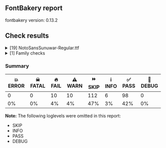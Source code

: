## FontBakery report

fontbakery version: 0.13.2







## Check results



<details><summary>[19] NotoSansSunuwar-Regular.ttf</summary>
<div>
<details>
    <summary>🔥 <b>FAIL</b> Does the font have any invalid script tags? <a href="https://fontbakery.readthedocs.io/en/stable/fontbakery/checks/opentype.html#opentype-layout-valid-script-tags">opentype/layout_valid_script_tags</a></summary>
    <div>







* 🔥 **FAIL** <p>The following invalid script tags were found in the font: sunu</p>
 [code: bad-script-tags]



</div>
</details>

<details>
    <summary>🔥 <b>FAIL</b> Name table records must not have trailing spaces. <a href="https://fontbakery.readthedocs.io/en/stable/fontbakery/checks/universal.html#name-trailing-spaces">name/trailing_spaces</a></summary>
    <div>







* 🔥 **FAIL** <p>Name table record with key = (3, 1, 1033, 7) has trailing spaces that must be removed: 'Noto is a [...]ogle Inc. '</p>
 [code: trailing-space]



</div>
</details>

<details>
    <summary>🔥 <b>FAIL</b> Font contains glyphs for whitespace characters? <a href="https://fontbakery.readthedocs.io/en/stable/fontbakery/checks/universal.html#whitespace-glyphs">whitespace_glyphs</a></summary>
    <div>







* 🔥 **FAIL** <p>Whitespace glyph missing for codepoint 0x00A0.</p>
 [code: missing-whitespace-glyph-0x00A0]



</div>
</details>

<details>
    <summary>🔥 <b>FAIL</b> Shapes languages in all GF glyphsets. <a href="https://fontbakery.readthedocs.io/en/stable/fontbakery/checks/googlefonts.html#googlefonts-glyphsets-shape-languages">googlefonts/glyphsets/shape_languages</a></summary>
    <div>







* 🔥 **FAIL** <p>No GF glyphset was found to be supported &gt;80%, so language shaping support couldn't get checked.</p>
 [code: no-glyphset-supported]



</div>
</details>

<details>
    <summary>🔥 <b>FAIL</b> Check for presence of an ARTICLE.en_us.html file <a href="https://fontbakery.readthedocs.io/en/stable/fontbakery/checks/googlefonts.html#googlefonts-description-has-article">googlefonts/description/has_article</a></summary>
    <div>







* 🔥 **FAIL** <p>This is a Noto font but it lacks an ARTICLE.en_us.html file.</p>
 [code: missing-article]



* 🔥 **FAIL** <p>This is a Noto font but it lacks a DESCRIPTION.en_us.html file.</p>
 [code: missing-description]



</div>
</details>

<details>
    <summary>🔥 <b>FAIL</b> Name table entries should not contain line-breaks. <a href="https://fontbakery.readthedocs.io/en/stable/fontbakery/checks/googlefonts.html#googlefonts-name-line-breaks">googlefonts/name/line_breaks</a></summary>
    <div>







* 🔥 **FAIL** <p>Name entry DESCRIPTION on platform WINDOWS contains a line-break.</p>
 [code: line-break]



</div>
</details>

<details>
    <summary>🔥 <b>FAIL</b> Copyright notices match canonical pattern in fonts <a href="https://fontbakery.readthedocs.io/en/stable/fontbakery/checks/googlefonts.html#googlefonts-font-copyright">googlefonts/font_copyright</a></summary>
    <div>







* 🔥 **FAIL** <p>Name Table entry: Copyright notices should match a pattern similar to:</p>
<p>&quot;Copyright 2020 The Familyname Project Authors (git url)&quot;</p>
<p>But instead we have got:</p>
<p>&quot;Copyright 2011-2021 Anshuman Pandey&quot;</p>
 [code: bad-notice-format]



</div>
</details>

<details>
    <summary>🔥 <b>FAIL</b> Check Google Fonts glyph coverage. <a href="https://fontbakery.readthedocs.io/en/stable/fontbakery/checks/googlefonts.html#googlefonts-glyph-coverage">googlefonts/glyph_coverage</a></summary>
    <div>







* 🔥 **FAIL** <p>Missing required codepoints:</p>
<pre><code>- 0x0023 (NUMBER SIGN)


- 0x0024 (DOLLAR SIGN)


- 0x0026 (AMPERSAND)


- 0x002A (ASTERISK)


- 0x002B (PLUS SIGN)


- 0x002F (SOLIDUS)


- 0x0030 (DIGIT ZERO)


- 0x0031 (DIGIT ONE)


- 0x0032 (DIGIT TWO)


- 0x0033 (DIGIT THREE)


- 0x0034 (DIGIT FOUR)


- 0x0035 (DIGIT FIVE)


- 0x0036 (DIGIT SIX)


- 0x0037 (DIGIT SEVEN)


- 0x0038 (DIGIT EIGHT)


- 0x0039 (DIGIT NINE)


- 0x003C (LESS-THAN SIGN)


- 0x003D (EQUALS SIGN)


- 0x003E (GREATER-THAN SIGN)


- 0x0040 (COMMERCIAL AT)


- 0x0041 (LATIN CAPITAL LETTER A)


- 0x0042 (LATIN CAPITAL LETTER B)


- 0x0043 (LATIN CAPITAL LETTER C)


- 0x0044 (LATIN CAPITAL LETTER D)


- 0x0045 (LATIN CAPITAL LETTER E)


- 0x0046 (LATIN CAPITAL LETTER F)


- 0x0047 (LATIN CAPITAL LETTER G)


- 0x0048 (LATIN CAPITAL LETTER H)


- 0x0049 (LATIN CAPITAL LETTER I)


- 0x004A (LATIN CAPITAL LETTER J)


- 0x004B (LATIN CAPITAL LETTER K)


- 0x004C (LATIN CAPITAL LETTER L)


- 0x004D (LATIN CAPITAL LETTER M)


- 0x004E (LATIN CAPITAL LETTER N)


- 0x004F (LATIN CAPITAL LETTER O)


- 0x0050 (LATIN CAPITAL LETTER P)


- 0x0051 (LATIN CAPITAL LETTER Q)


- 0x0052 (LATIN CAPITAL LETTER R)


- 0x0053 (LATIN CAPITAL LETTER S)


- 0x0054 (LATIN CAPITAL LETTER T)


- 0x0055 (LATIN CAPITAL LETTER U)


- 0x0056 (LATIN CAPITAL LETTER V)


- 0x0057 (LATIN CAPITAL LETTER W)


- 0x0058 (LATIN CAPITAL LETTER X)


- 0x0059 (LATIN CAPITAL LETTER Y)


- 0x005A (LATIN CAPITAL LETTER Z)


- 0x005C (REVERSE SOLIDUS)


- 0x005E (CIRCUMFLEX ACCENT)


- 0x005F (LOW LINE)


- 0x0061 (LATIN SMALL LETTER A)


- 0x0062 (LATIN SMALL LETTER B)


- 0x0063 (LATIN SMALL LETTER C)


- 0x0064 (LATIN SMALL LETTER D)


- 0x0065 (LATIN SMALL LETTER E)


- 0x0066 (LATIN SMALL LETTER F)


- 0x0067 (LATIN SMALL LETTER G)


- 0x0068 (LATIN SMALL LETTER H)


- 0x0069 (LATIN SMALL LETTER I)


- 0x006A (LATIN SMALL LETTER J)


- 0x006B (LATIN SMALL LETTER K)


- 0x006C (LATIN SMALL LETTER L)


- 0x006D (LATIN SMALL LETTER M)


- 0x006E (LATIN SMALL LETTER N)


- 0x006F (LATIN SMALL LETTER O)


- 0x0070 (LATIN SMALL LETTER P)


- 0x0071 (LATIN SMALL LETTER Q)


- 0x0072 (LATIN SMALL LETTER R)


- 0x0073 (LATIN SMALL LETTER S)


- 0x0074 (LATIN SMALL LETTER T)


- 0x0075 (LATIN SMALL LETTER U)


- 0x0076 (LATIN SMALL LETTER V)


- 0x0077 (LATIN SMALL LETTER W)


- 0x0078 (LATIN SMALL LETTER X)


- 0x0079 (LATIN SMALL LETTER Y)


- 0x007A (LATIN SMALL LETTER Z)


- 0x007C (VERTICAL LINE)


- 0x007E (TILDE)


- 0x00A0 (NO-BREAK SPACE)


- 0x00A1 (INVERTED EXCLAMATION MARK)


- 0x00A2 (CENT SIGN)


- 0x00A3 (POUND SIGN)


- 0x00A5 (YEN SIGN)


- 0x00A7 (SECTION SIGN)


- 0x00A8 (DIAERESIS)


- 0x00A9 (COPYRIGHT SIGN)


- 0x00AA (FEMININE ORDINAL INDICATOR)


- 0x00AB (LEFT-POINTING DOUBLE ANGLE QUOTATION MARK)


- 0x00AE (REGISTERED SIGN)


- 0x00AF (MACRON)


- 0x00B0 (DEGREE SIGN)


- 0x00B6 (PILCROW SIGN)


- 0x00B7 (MIDDLE DOT)


- 0x00B8 (CEDILLA)


- 0x00BA (MASCULINE ORDINAL INDICATOR)


- 0x00BB (RIGHT-POINTING DOUBLE ANGLE QUOTATION MARK)


- 0x00BF (INVERTED QUESTION MARK)


- 0x00C0 (LATIN CAPITAL LETTER A WITH GRAVE)


- 0x00C1 (LATIN CAPITAL LETTER A WITH ACUTE)


- 0x00C2 (LATIN CAPITAL LETTER A WITH CIRCUMFLEX)


- 0x00C3 (LATIN CAPITAL LETTER A WITH TILDE)


- 0x00C4 (LATIN CAPITAL LETTER A WITH DIAERESIS)


- 0x00C5 (LATIN CAPITAL LETTER A WITH RING ABOVE)


- 0x00C6 (LATIN CAPITAL LETTER AE)


- 0x00C7 (LATIN CAPITAL LETTER C WITH CEDILLA)


- 0x00C8 (LATIN CAPITAL LETTER E WITH GRAVE)


- 0x00C9 (LATIN CAPITAL LETTER E WITH ACUTE)


- 0x00CA (LATIN CAPITAL LETTER E WITH CIRCUMFLEX)


- 0x00CB (LATIN CAPITAL LETTER E WITH DIAERESIS)


- 0x00CC (LATIN CAPITAL LETTER I WITH GRAVE)


- 0x00CD (LATIN CAPITAL LETTER I WITH ACUTE)


- 0x00CE (LATIN CAPITAL LETTER I WITH CIRCUMFLEX)


- 0x00CF (LATIN CAPITAL LETTER I WITH DIAERESIS)


- 0x00D0 (LATIN CAPITAL LETTER ETH)


- 0x00D1 (LATIN CAPITAL LETTER N WITH TILDE)


- 0x00D2 (LATIN CAPITAL LETTER O WITH GRAVE)


- 0x00D3 (LATIN CAPITAL LETTER O WITH ACUTE)


- 0x00D4 (LATIN CAPITAL LETTER O WITH CIRCUMFLEX)


- 0x00D5 (LATIN CAPITAL LETTER O WITH TILDE)


- 0x00D6 (LATIN CAPITAL LETTER O WITH DIAERESIS)


- 0x00D7 (MULTIPLICATION SIGN)


- 0x00D8 (LATIN CAPITAL LETTER O WITH STROKE)


- 0x00D9 (LATIN CAPITAL LETTER U WITH GRAVE)


- 0x00DA (LATIN CAPITAL LETTER U WITH ACUTE)


- 0x00DB (LATIN CAPITAL LETTER U WITH CIRCUMFLEX)


- 0x00DC (LATIN CAPITAL LETTER U WITH DIAERESIS)


- 0x00DD (LATIN CAPITAL LETTER Y WITH ACUTE)


- 0x00DE (LATIN CAPITAL LETTER THORN)


- 0x00DF (LATIN SMALL LETTER SHARP S)


- 0x00E0 (LATIN SMALL LETTER A WITH GRAVE)


- 0x00E1 (LATIN SMALL LETTER A WITH ACUTE)


- 0x00E2 (LATIN SMALL LETTER A WITH CIRCUMFLEX)


- 0x00E3 (LATIN SMALL LETTER A WITH TILDE)


- 0x00E4 (LATIN SMALL LETTER A WITH DIAERESIS)


- 0x00E5 (LATIN SMALL LETTER A WITH RING ABOVE)


- 0x00E6 (LATIN SMALL LETTER AE)


- 0x00E7 (LATIN SMALL LETTER C WITH CEDILLA)


- 0x00E8 (LATIN SMALL LETTER E WITH GRAVE)


- 0x00E9 (LATIN SMALL LETTER E WITH ACUTE)


- 0x00EA (LATIN SMALL LETTER E WITH CIRCUMFLEX)


- 0x00EB (LATIN SMALL LETTER E WITH DIAERESIS)


- 0x00EC (LATIN SMALL LETTER I WITH GRAVE)


- 0x00ED (LATIN SMALL LETTER I WITH ACUTE)


- 0x00EE (LATIN SMALL LETTER I WITH CIRCUMFLEX)


- 0x00EF (LATIN SMALL LETTER I WITH DIAERESIS)


- 0x00F0 (LATIN SMALL LETTER ETH)


- 0x00F1 (LATIN SMALL LETTER N WITH TILDE)


- 0x00F2 (LATIN SMALL LETTER O WITH GRAVE)


- 0x00F3 (LATIN SMALL LETTER O WITH ACUTE)


- 0x00F4 (LATIN SMALL LETTER O WITH CIRCUMFLEX)


- 0x00F5 (LATIN SMALL LETTER O WITH TILDE)


- 0x00F6 (LATIN SMALL LETTER O WITH DIAERESIS)


- 0x00F7 (DIVISION SIGN)


- 0x00F8 (LATIN SMALL LETTER O WITH STROKE)


- 0x00F9 (LATIN SMALL LETTER U WITH GRAVE)


- 0x00FA (LATIN SMALL LETTER U WITH ACUTE)


- 0x00FB (LATIN SMALL LETTER U WITH CIRCUMFLEX)


- 0x00FC (LATIN SMALL LETTER U WITH DIAERESIS)


- 0x00FD (LATIN SMALL LETTER Y WITH ACUTE)


- 0x00FE (LATIN SMALL LETTER THORN)


- 0x00FF (LATIN SMALL LETTER Y WITH DIAERESIS)


- 0x0100 (LATIN CAPITAL LETTER A WITH MACRON)


- 0x0101 (LATIN SMALL LETTER A WITH MACRON)


- 0x0102 (LATIN CAPITAL LETTER A WITH BREVE)


- 0x0103 (LATIN SMALL LETTER A WITH BREVE)


- 0x0104 (LATIN CAPITAL LETTER A WITH OGONEK)


- 0x0105 (LATIN SMALL LETTER A WITH OGONEK)


- 0x0106 (LATIN CAPITAL LETTER C WITH ACUTE)


- 0x0107 (LATIN SMALL LETTER C WITH ACUTE)


- 0x010A (LATIN CAPITAL LETTER C WITH DOT ABOVE)


- 0x010B (LATIN SMALL LETTER C WITH DOT ABOVE)


- 0x010C (LATIN CAPITAL LETTER C WITH CARON)


- 0x010D (LATIN SMALL LETTER C WITH CARON)


- 0x010E (LATIN CAPITAL LETTER D WITH CARON)


- 0x010F (LATIN SMALL LETTER D WITH CARON)


- 0x0110 (LATIN CAPITAL LETTER D WITH STROKE)


- 0x0111 (LATIN SMALL LETTER D WITH STROKE)


- 0x0112 (LATIN CAPITAL LETTER E WITH MACRON)


- 0x0113 (LATIN SMALL LETTER E WITH MACRON)


- 0x0116 (LATIN CAPITAL LETTER E WITH DOT ABOVE)


- 0x0117 (LATIN SMALL LETTER E WITH DOT ABOVE)


- 0x0118 (LATIN CAPITAL LETTER E WITH OGONEK)


- 0x0119 (LATIN SMALL LETTER E WITH OGONEK)


- 0x011A (LATIN CAPITAL LETTER E WITH CARON)


- 0x011B (LATIN SMALL LETTER E WITH CARON)


- 0x011E (LATIN CAPITAL LETTER G WITH BREVE)


- 0x011F (LATIN SMALL LETTER G WITH BREVE)


- 0x0120 (LATIN CAPITAL LETTER G WITH DOT ABOVE)


- 0x0121 (LATIN SMALL LETTER G WITH DOT ABOVE)


- 0x0122 (LATIN CAPITAL LETTER G WITH CEDILLA)


- 0x0123 (LATIN SMALL LETTER G WITH CEDILLA)


- 0x0126 (LATIN CAPITAL LETTER H WITH STROKE)


- 0x0127 (LATIN SMALL LETTER H WITH STROKE)


- 0x012A (LATIN CAPITAL LETTER I WITH MACRON)


- 0x012B (LATIN SMALL LETTER I WITH MACRON)


- 0x012E (LATIN CAPITAL LETTER I WITH OGONEK)


- 0x012F (LATIN SMALL LETTER I WITH OGONEK)


- 0x0130 (LATIN CAPITAL LETTER I WITH DOT ABOVE)


- 0x0131 (LATIN SMALL LETTER DOTLESS I)


- 0x0136 (LATIN CAPITAL LETTER K WITH CEDILLA)


- 0x0137 (LATIN SMALL LETTER K WITH CEDILLA)


- 0x0139 (LATIN CAPITAL LETTER L WITH ACUTE)


- 0x013A (LATIN SMALL LETTER L WITH ACUTE)


- 0x013B (LATIN CAPITAL LETTER L WITH CEDILLA)


- 0x013C (LATIN SMALL LETTER L WITH CEDILLA)


- 0x013D (LATIN CAPITAL LETTER L WITH CARON)


- 0x013E (LATIN SMALL LETTER L WITH CARON)


- 0x0141 (LATIN CAPITAL LETTER L WITH STROKE)


- 0x0142 (LATIN SMALL LETTER L WITH STROKE)


- 0x0143 (LATIN CAPITAL LETTER N WITH ACUTE)


- 0x0144 (LATIN SMALL LETTER N WITH ACUTE)


- 0x0145 (LATIN CAPITAL LETTER N WITH CEDILLA)


- 0x0146 (LATIN SMALL LETTER N WITH CEDILLA)


- 0x0147 (LATIN CAPITAL LETTER N WITH CARON)


- 0x0148 (LATIN SMALL LETTER N WITH CARON)


- 0x0150 (LATIN CAPITAL LETTER O WITH DOUBLE ACUTE)


- 0x0151 (LATIN SMALL LETTER O WITH DOUBLE ACUTE)


- 0x0152 (LATIN CAPITAL LIGATURE OE)


- 0x0153 (LATIN SMALL LIGATURE OE)


- 0x0154 (LATIN CAPITAL LETTER R WITH ACUTE)


- 0x0155 (LATIN SMALL LETTER R WITH ACUTE)


- 0x0158 (LATIN CAPITAL LETTER R WITH CARON)


- 0x0159 (LATIN SMALL LETTER R WITH CARON)


- 0x015A (LATIN CAPITAL LETTER S WITH ACUTE)


- 0x015B (LATIN SMALL LETTER S WITH ACUTE)


- 0x015E (LATIN CAPITAL LETTER S WITH CEDILLA)


- 0x015F (LATIN SMALL LETTER S WITH CEDILLA)


- 0x0160 (LATIN CAPITAL LETTER S WITH CARON)


- 0x0161 (LATIN SMALL LETTER S WITH CARON)


- 0x0164 (LATIN CAPITAL LETTER T WITH CARON)


- 0x0165 (LATIN SMALL LETTER T WITH CARON)


- 0x016A (LATIN CAPITAL LETTER U WITH MACRON)


- 0x016B (LATIN SMALL LETTER U WITH MACRON)


- 0x016E (LATIN CAPITAL LETTER U WITH RING ABOVE)


- 0x016F (LATIN SMALL LETTER U WITH RING ABOVE)


- 0x0170 (LATIN CAPITAL LETTER U WITH DOUBLE ACUTE)


- 0x0171 (LATIN SMALL LETTER U WITH DOUBLE ACUTE)


- 0x0172 (LATIN CAPITAL LETTER U WITH OGONEK)


- 0x0173 (LATIN SMALL LETTER U WITH OGONEK)


- 0x0174 (LATIN CAPITAL LETTER W WITH CIRCUMFLEX)


- 0x0175 (LATIN SMALL LETTER W WITH CIRCUMFLEX)


- 0x0176 (LATIN CAPITAL LETTER Y WITH CIRCUMFLEX)


- 0x0177 (LATIN SMALL LETTER Y WITH CIRCUMFLEX)


- 0x0178 (LATIN CAPITAL LETTER Y WITH DIAERESIS)


- 0x0179 (LATIN CAPITAL LETTER Z WITH ACUTE)


- 0x017A (LATIN SMALL LETTER Z WITH ACUTE)


- 0x017B (LATIN CAPITAL LETTER Z WITH DOT ABOVE)


- 0x017C (LATIN SMALL LETTER Z WITH DOT ABOVE)


- 0x017D (LATIN CAPITAL LETTER Z WITH CARON)


- 0x017E (LATIN SMALL LETTER Z WITH CARON)


- 0x0218 (LATIN CAPITAL LETTER S WITH COMMA BELOW)


- 0x0219 (LATIN SMALL LETTER S WITH COMMA BELOW)


- 0x021A (LATIN CAPITAL LETTER T WITH COMMA BELOW)


- 0x021B (LATIN SMALL LETTER T WITH COMMA BELOW)


- 0x0237 (LATIN SMALL LETTER DOTLESS J)


- 0x02C7 (CARON)


- 0x02D8 (BREVE)


- 0x02D9 (DOT ABOVE)


- 0x02DA (RING ABOVE)


- 0x02DB (OGONEK)


- 0x02DD (DOUBLE ACUTE ACCENT)


- 0x0302 (COMBINING CIRCUMFLEX ACCENT)


- 0x0306 (COMBINING BREVE)


- 0x0307 (COMBINING DOT ABOVE)


- 0x0308 (COMBINING DIAERESIS)


- 0x030A (COMBINING RING ABOVE)


- 0x030B (COMBINING DOUBLE ACUTE ACCENT)


- 0x030C (COMBINING CARON)


- 0x0326 (COMBINING COMMA BELOW)


- 0x0327 (COMBINING CEDILLA)


- 0x0328 (COMBINING OGONEK)


- 0x1E80 (LATIN CAPITAL LETTER W WITH GRAVE)


- 0x1E81 (LATIN SMALL LETTER W WITH GRAVE)


- 0x1E82 (LATIN CAPITAL LETTER W WITH ACUTE)


- 0x1E83 (LATIN SMALL LETTER W WITH ACUTE)


- 0x1E84 (LATIN CAPITAL LETTER W WITH DIAERESIS)


- 0x1E85 (LATIN SMALL LETTER W WITH DIAERESIS)


- 0x1E9E (LATIN CAPITAL LETTER SHARP S)


- 0x1EF2 (LATIN CAPITAL LETTER Y WITH GRAVE)


- 0x1EF3 (LATIN SMALL LETTER Y WITH GRAVE)


- 0x2013 (EN DASH)


- 0x2014 (EM DASH)


- 0x201A (SINGLE LOW-9 QUOTATION MARK)


- 0x201E (DOUBLE LOW-9 QUOTATION MARK)


- 0x2022 (BULLET)


- 0x2039 (SINGLE LEFT-POINTING ANGLE QUOTATION MARK)


- 0x203A (SINGLE RIGHT-POINTING ANGLE QUOTATION MARK)


- 0x20AC (EURO SIGN)


- 0x2122 (TRADE MARK SIGN)


- 0x2212 (MINUS SIGN)
</code></pre>
 [code: missing-codepoints]



</div>
</details>

<details>
    <summary>🔥 <b>FAIL</b> Ensure font can render its own name. <a href="https://fontbakery.readthedocs.io/en/stable/fontbakery/checks/googlefonts.html#googlefonts-render-own-name">googlefonts/render_own_name</a></summary>
    <div>







* 🔥 **FAIL** <p>.notdef glyphs were found when attempting to render Noto Sans Sunuwar</p>
 [code: render-own-name]



</div>
</details>

<details>
    <summary>⚠️ <b>WARN</b> Check font contains no unreachable glyphs <a href="https://fontbakery.readthedocs.io/en/stable/fontbakery/checks/universal.html#unreachable-glyphs">unreachable_glyphs</a></summary>
    <div>







* ⚠️ **WARN** <p>The following glyphs could not be reached by codepoint or substitution rules:</p>
<pre><code>- CR
</code></pre>
 [code: unreachable-glyphs]



</div>
</details>

<details>
    <summary>⚠️ <b>WARN</b> Validate size, and resolution of article images, and ensure article page has minimum length and includes visual assets. <a href="https://fontbakery.readthedocs.io/en/stable/fontbakery/checks/googlefonts.html#googlefonts-article-images">googlefonts/article/images</a></summary>
    <div>







* ⚠️ **WARN** <p>Family metadata at fonts/NotoSansSunuwar/googlefonts/ttf does not have an article.</p>
 [code: lacks-article]



</div>
</details>

<details>
    <summary>⚠️ <b>WARN</b> Check for codepoints not covered by METADATA subsets. <a href="https://fontbakery.readthedocs.io/en/stable/fontbakery/checks/googlefonts.html#googlefonts-metadata-unreachable-subsetting">googlefonts/metadata/unreachable_subsetting</a></summary>
    <div>







* ⚠️ **WARN** <p>The following codepoints supported by the font are not covered by
any subsets defined in the font's metadata file, and will never
be served. You can solve this by either manually adding additional
subset declarations to METADATA.pb, or by editing the glyphset
definitions.</p>
<ul>
<li>U+031D COMBINING UP TACK BELOW: not included in any glyphset definition</li>
<li>U+1DF5 COMBINING UP TACK ABOVE: not included in any glyphset definition</li>
</ul>
<p>Or you can add the above codepoints to one of the subsets supported by the font: <code>latin-ext</code>, <code>sunuwar</code></p>
 [code: unreachable-subsetting]



</div>
</details>

<details>
    <summary>⚠️ <b>WARN</b> Ensure dotted circle glyph is present and can attach marks. <a href="https://fontbakery.readthedocs.io/en/stable/fontbakery/checks/universal.html#dotted-circle">dotted_circle</a></summary>
    <div>







* ⚠️ **WARN** <p>No dotted circle glyph present</p>
 [code: missing-dotted-circle]



</div>
</details>

<details>
    <summary>⚠️ <b>WARN</b> Are there any misaligned on-curve points? <a href="https://fontbakery.readthedocs.io/en/stable/fontbakery/checks/universal.html#outline-alignment-miss">outline_alignment_miss</a></summary>
    <div>







* ⚠️ **WARN** <p>The following glyphs have on-curve points which have potentially incorrect y coordinates:</p>
<pre><code>* taslasunuwar (U+11BC1): X=216.0,Y=713.5 (should be at cap-height 714?)

* gilsunuwar (U+11BCA): X=153.5,Y=1.0 (should be at baseline 0?)

* avasunuwar (U+11BD5): X=736.0,Y=0.5 (should be at baseline 0?)

* tharisunuwar (U+11BD8): X=210.0,Y=-0.5 (should be at baseline 0?)

* khasunuwar (U+11BDB): X=638.0,Y=2.0 (should be at baseline 0?)

* klokosunuwar (U+11BE0): X=206.0,Y=2.0 (should be at baseline 0?)

* pvosunuwar (U+11BE1): X=587.5,Y=2.0 (should be at baseline 0?)

* zerosunuwar (U+11BF0): X=212.5,Y=1.5 (should be at baseline 0?)

* zerosunuwar (U+11BF0): X=212.5,Y=712.0 (should be at cap-height 714?)

* zerosunuwar (U+11BF0): X=428.0,Y=712.0 (should be at cap-height 714?)

* zerosunuwar (U+11BF0): X=428.0,Y=1.5 (should be at baseline 0?)

* period (U+002E): X=90.0,Y=2.0 (should be at baseline 0?)

* period (U+002E): X=177.5,Y=2.0 (should be at baseline 0?)

* colon (U+003A): X=90.0,Y=2.0 (should be at baseline 0?)

* colon (U+003A): X=177.5,Y=2.0 (should be at baseline 0?)

* ellipsis (U+2026): X=90.0,Y=2.0 (should be at baseline 0?)

* ellipsis (U+2026): X=177.5,Y=2.0 (should be at baseline 0?)

* ellipsis (U+2026): X=352.0,Y=2.0 (should be at baseline 0?)

* ellipsis (U+2026): X=439.5,Y=2.0 (should be at baseline 0?)

* ellipsis (U+2026): X=613.0,Y=2.0 (should be at baseline 0?)

* ellipsis (U+2026): X=700.5,Y=2.0 (should be at baseline 0?)

* exclam (U+0021): X=90.0,Y=2.0 (should be at baseline 0?)

* exclam (U+0021): X=177.5,Y=2.0 (should be at baseline 0?)

* question (U+003F): X=134.5,Y=2.0 (should be at baseline 0?)

* question (U+003F): X=222.0,Y=2.0 (should be at baseline 0?)

* braceleft (U+007B): X=150.0,Y=1.0 (should be at baseline 0?)

* circumflex (U+02C6): X=127.5,Y=715.0 (should be at cap-height 714?)
</code></pre>
 [code: found-misalignments]



</div>
</details>

<details>
    <summary>⚠️ <b>WARN</b> Do any segments have colinear vectors? <a href="https://fontbakery.readthedocs.io/en/stable/fontbakery/checks/universal.html#outline-colinear-vectors">outline_colinear_vectors</a></summary>
    <div>







* ⚠️ **WARN** <p>The following glyphs have colinear vectors:</p>
<pre><code>* thelesunuwar (U+11BDF): L&lt;&lt;45.0,50.0&gt;--&lt;58.0,70.0&gt;&gt; -&gt; L&lt;&lt;58.0,70.0&gt;--&lt;428.0,635.0&gt;&gt;
</code></pre>
 [code: found-colinear-vectors]



</div>
</details>

<details>
    <summary>⚠️ <b>WARN</b> Do outlines contain any semi-vertical or semi-horizontal lines? <a href="https://fontbakery.readthedocs.io/en/stable/fontbakery/checks/universal.html#outline-semi-vertical">outline_semi_vertical</a></summary>
    <div>







* ⚠️ **WARN** <p>The following glyphs have semi-vertical/semi-horizontal lines:</p>
<pre><code>* shyelesunuwar (U+11BDC): L&lt;&lt;448.0,221.0&gt;--&lt;450.0,714.0&gt;&gt;
</code></pre>
 [code: found-semi-vertical]



</div>
</details>

<details>
    <summary>⚠️ <b>WARN</b> Are any segments inordinately short? <a href="https://fontbakery.readthedocs.io/en/stable/fontbakery/checks/universal.html#outline-short-segments">outline_short_segments</a></summary>
    <div>







* ⚠️ **WARN** <p>The following glyphs have segments which seem very short:</p>
<pre><code>* imarsunuwar (U+11BC3) contains a short segment L&lt;&lt;50.0,286.0&gt;--&lt;41.0,293.0&gt;&gt;

* imarsunuwar (U+11BC3) contains a short segment L&lt;&lt;482.0,533.0&gt;--&lt;491.0,527.0&gt;&gt;

* utthisunuwar (U+11BC5) contains a short segment B&lt;&lt;126.5,539.5&gt;-&lt;129.0,530.0&gt;-&lt;130.0,526.0&gt;&gt;

* gilsunuwar (U+11BCA) contains a short segment L&lt;&lt;429.0,361.0&gt;--&lt;426.0,362.0&gt;&gt;

* gilsunuwar (U+11BCA) contains a short segment B&lt;&lt;244.5,727.0&gt;-&lt;258.0,725.0&gt;-&lt;265.0,723.0&gt;&gt;

* gilsunuwar (U+11BCA) contains a short segment B&lt;&lt;257.0,641.0&gt;-&lt;253.0,643.0&gt;-&lt;245.0,644.5&gt;&gt;

* gilsunuwar (U+11BCA) contains a short segment B&lt;&lt;245.0,644.5&gt;-&lt;237.0,646.0&gt;-&lt;226.0,646.0&gt;&gt;

* hamsosunuwar (U+11BCB) contains a short segment L&lt;&lt;562.0,10.0&gt;--&lt;558.0,0.0&gt;&gt;

* bursunuwar (U+11BCE) contains a short segment L&lt;&lt;194.0,306.0&gt;--&lt;185.0,313.0&gt;&gt;

* bursunuwar (U+11BCE) contains a short segment L&lt;&lt;531.0,545.0&gt;--&lt;540.0,539.0&gt;&gt;

* bursunuwar (U+11BCE) contains a short segment L&lt;&lt;403.0,402.0&gt;--&lt;403.0,392.0&gt;&gt;

* jyahsunuwar (U+11BCF) contains a short segment L&lt;&lt;45.0,704.0&gt;--&lt;51.0,714.0&gt;&gt;

* jyahsunuwar (U+11BCF) contains a short segment L&lt;&lt;600.0,714.0&gt;--&lt;606.0,704.0&gt;&gt;

* u11BD2 (U+11BD2) contains a short segment L&lt;&lt;85.0,0.0&gt;--&lt;81.0,8.0&gt;&gt;

* varcasunuwar (U+11BD3) contains a short segment B&lt;&lt;439.0,119.0&gt;-&lt;438.0,112.0&gt;-&lt;437.5,102.5&gt;&gt;

* avasunuwar (U+11BD5) contains a short segment L&lt;&lt;125.0,193.0&gt;--&lt;125.0,163.0&gt;&gt;

* avasunuwar (U+11BD5) contains a short segment L&lt;&lt;715.0,227.0&gt;--&lt;708.0,219.0&gt;&gt;

* avasunuwar (U+11BD5) contains a short segment B&lt;&lt;708.0,219.0&gt;-&lt;704.0,218.0&gt;-&lt;697.5,217.5&gt;&gt;

* avasunuwar (U+11BD5) contains a short segment B&lt;&lt;697.5,217.5&gt;-&lt;691.0,217.0&gt;-&lt;682.0,215.0&gt;&gt;

* avasunuwar (U+11BD5) contains a short segment B&lt;&lt;708.5,77.5&gt;-&lt;726.0,88.0&gt;-&lt;733.0,93.0&gt;&gt;

* aalsunuwar (U+11BD6) contains a short segment B&lt;&lt;216.0,331.0&gt;-&lt;216.0,337.0&gt;-&lt;210.0,341.0&gt;&gt;

* dongasunuwar (U+11BD7) contains a short segment L&lt;&lt;356.0,416.0&gt;--&lt;359.0,415.0&gt;&gt;

* tentusunuwar (U+11BDE) contains a short segment L&lt;&lt;19.0,0.0&gt;--&lt;15.0,8.0&gt;&gt;

* tentusunuwar (U+11BDE) contains a short segment L&lt;&lt;630.0,8.0&gt;--&lt;626.0,0.0&gt;&gt;

* thelesunuwar (U+11BDF) contains a short segment L&lt;&lt;545.0,664.0&gt;--&lt;543.0,661.0&gt;&gt;

* thelesunuwar (U+11BDF) contains a short segment L&lt;&lt;543.0,661.0&gt;--&lt;543.0,660.0&gt;&gt;

* klokosunuwar (U+11BE0) contains a short segment L&lt;&lt;175.0,567.0&gt;--&lt;178.0,565.0&gt;&gt;

* twosunuwar (U+11BF2) contains a short segment L&lt;&lt;60.0,117.0&gt;--&lt;51.0,124.0&gt;&gt;

* twosunuwar (U+11BF2) contains a short segment L&lt;&lt;60.0,383.0&gt;--&lt;51.0,390.0&gt;&gt;

* twosunuwar (U+11BF2) contains a short segment L&lt;&lt;492.0,630.0&gt;--&lt;501.0,624.0&gt;&gt;

* twosunuwar (U+11BF2) contains a short segment L&lt;&lt;492.0,364.0&gt;--&lt;501.0,358.0&gt;&gt;

* threesunuwar (U+11BF3) contains a short segment L&lt;&lt;60.0,117.0&gt;--&lt;51.0,124.0&gt;&gt;

* threesunuwar (U+11BF3) contains a short segment L&lt;&lt;60.0,383.0&gt;--&lt;51.0,390.0&gt;&gt;

* threesunuwar (U+11BF3) contains a short segment L&lt;&lt;492.0,630.0&gt;--&lt;501.0,624.0&gt;&gt;

* eightsunuwar (U+11BF8) contains a short segment L&lt;&lt;55.0,0.0&gt;--&lt;51.0,10.0&gt;&gt;

* eightsunuwar (U+11BF8) contains a short segment L&lt;&lt;54.0,704.0&gt;--&lt;60.0,714.0&gt;&gt;

* eightsunuwar (U+11BF8) contains a short segment L&lt;&lt;527.0,714.0&gt;--&lt;533.0,704.0&gt;&gt;

* eightsunuwar (U+11BF8) contains a short segment L&lt;&lt;542.0,10.0&gt;--&lt;538.0,0.0&gt;&gt;
</code></pre>
 [code: found-short-segments]



</div>
</details>

<details>
    <summary>⚠️ <b>WARN</b> Ensure fonts have ScriptLangTags declared on the 'meta' table. <a href="https://fontbakery.readthedocs.io/en/stable/fontbakery/checks/googlefonts.html#googlefonts-meta-script-lang-tags">googlefonts/meta/script_lang_tags</a></summary>
    <div>







* ⚠️ **WARN** <p>This font file does not have a 'meta' table.</p>
 [code: lacks-meta-table]



</div>
</details>

<details>
    <summary>⚠️ <b>WARN</b> Description strings in the name table must not exceed 200 characters. <a href="https://fontbakery.readthedocs.io/en/stable/fontbakery/checks/googlefonts.html#googlefonts-name-description-max-length">googlefonts/name/description_max_length</a></summary>
    <div>







* ⚠️ **WARN** <p>A few name table entries with ID=10 (NameID.DESCRIPTION) are longer than 200 characters. Please check whether those entries are copyright notices mistakenly stored in the description string entries by a bug in an old FontLab version. If that's the case, then such copyright notices must be removed from these entries.</p>
 [code: too-long]



</div>
</details>
</div>
</details>

<details><summary>[1] Family checks</summary>
<div>
<details>
    <summary>🔥 <b>FAIL</b> OS/2.fsSelection bit 7 (USE_TYPO_METRICS) is set in all fonts. <a href="https://fontbakery.readthedocs.io/en/stable/fontbakery/checks/googlefonts.html#googlefonts-use-typo-metrics">googlefonts/use_typo_metrics</a></summary>
    <div>







* 🔥 **FAIL** <p>OS/2.fsSelection bit 7 (USE_TYPO_METRICS) wasNOT set in the following fonts: ['fonts/NotoSansSunuwar/googlefonts/ttf/NotoSansSunuwar-Regular.ttf'].</p>
 [code: missing-os2-fsselection-bit7]



</div>
</details>
</div>
</details>




### Summary

| 💥 ERROR | ☠ FATAL | 🔥 FAIL | ⚠️ WARN | ⏩ SKIP | ℹ️ INFO | ✅ PASS | 🔎 DEBUG | 
| ---|---|---|---|---|---|---|---|
| 0 | 0 | 10 | 10 | 112 | 6 | 98 | 0 | 
| 0% | 0% | 4% | 4% | 47% | 3% | 42% | 0% | 



**Note:** The following loglevels were omitted in this report:


* SKIP
* INFO
* PASS
* DEBUG
